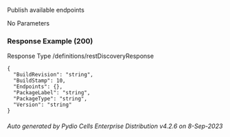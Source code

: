 






 
Publish available endpoints  


No Parameters



### Response Example (200)
Response Type /definitions/restDiscoveryResponse

```
{
  "BuildRevision": "string",
  "BuildStamp": 10,
  "Endpoints": {},
  "PackageLabel": "string",
  "PackageType": "string",
  "Version": "string"
}
```




###### Auto generated by Pydio Cells Enterprise Distribution v4.2.6 on 8-Sep-2023
